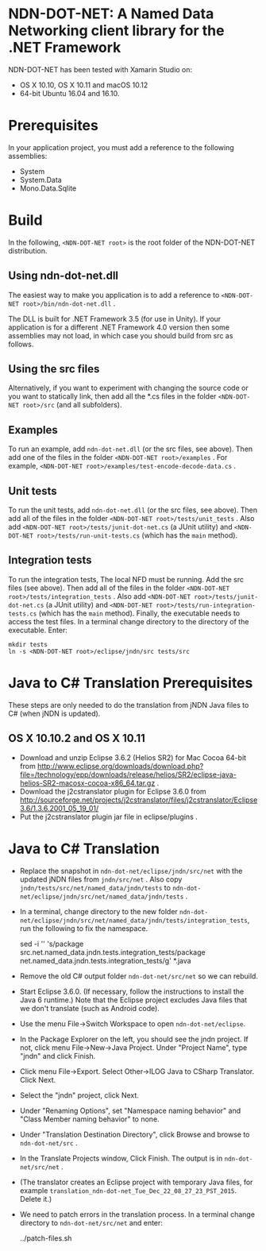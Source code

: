 NDN-DOT-NET: A Named Data Networking client library for the .NET Framework
==========================================================================

NDN-DOT-NET has been tested with Xamarin Studio on:

 * OS X 10.10, OS X 10.11 and macOS 10.12
 * 64-bit Ubuntu 16.04 and 16.10.

Prerequisites
=============

In your application project, you must add a reference to the following assemblies:

* System
* System.Data
* Mono.Data.Sqlite

Build
=====

In the following, `<NDN-DOT-NET root>` is the root folder of the NDN-DOT-NET distribution.

## Using ndn-dot-net.dll

The easiest way to make you application is to add a reference to
`<NDN-DOT-NET root>/bin/ndn-dot-net.dll` . 

The DLL is built for .NET Framework 3.5 (for use in Unity). If your 
application is for a different .NET Framework 4.0 version then some 
assemblies may not load, in which case you should build from src as follows.

## Using the src files

Alternatively, if you want to experiment with changing the source code or you want
to statically link, then add all the *.cs files in the folder `<NDN-DOT-NET root>/src` 
(and all subfolders).

## Examples

To run an example, add `ndn-dot-net.dll` (or the src files, see above). Then add 
one of the files in the folder `<NDN-DOT-NET root>/examples` . For example, 
`<NDN-DOT-NET root>/examples/test-encode-decode-data.cs` .

## Unit tests

To run the unit tests, add `ndn-dot-net.dll` (or the src files, see above). Then add
all of the files in the folder `<NDN-DOT-NET root>/tests/unit_tests` .
Also add `<NDN-DOT-NET root>/tests/junit-dot-net.cs` (a JUnit utility) and 
`<NDN-DOT-NET root>/tests/run-unit-tests.cs` (which has the `main` method).

## Integration tests

To run the integration tests, The local NFD must be running. Add the src files (see above). 
Then add all of the files in the folder 
`<NDN-DOT-NET root>/tests/integration_tests` .
Also add `<NDN-DOT-NET root>/tests/junit-dot-net.cs` (a JUnit utility) and 
`<NDN-DOT-NET root>/tests/run-integration-tests.cs` (which has the `main` method).
Finally, the executable needs to access the test files. In a terminal change directory 
to the directory of the executable. Enter:

    mkdir tests
    ln -s <NDN-DOT-NET root>/eclipse/jndn/src tests/src

Java to C# Translation Prerequisites
====================================
These steps are only needed to do the translation from jNDN Java files to C#
(when jNDN is updated).

## OS X 10.10.2 and OS X 10.11

* Download and unzip Eclipse 3.6.2 (Helios SR2) for Mac Cocoa 64-bit from
  http://www.eclipse.org/downloads/download.php?file=/technology/epp/downloads/release/helios/SR2/eclipse-java-helios-SR2-macosx-cocoa-x86_64.tar.gz .
* Download the j2cstranslator plugin for Eclipse 3.6.0 from
  http://sourceforge.net/projects/j2cstranslator/files/j2cstranslator/Eclipse3.6/1.3.6.2001_05_19_01/
* Put the j2cstranslator plugin jar file in eclipse/plugins .

Java to C# Translation
======================
* Replace the snapshot in `ndn-dot-net/eclipse/jndn/src/net` with the updated jNDN
  files from `jndn/src/net` . Also copy `jndn/tests/src/net/named_data/jndn/tests` to
  `ndn-dot-net/eclipse/jndn/src/net/named_data/jndn/tests` .
* In a terminal, change directory to the new folder 
  `ndn-dot-net/eclipse/jndn/src/net/named_data/jndn/tests/integration_tests`, 
  run the following to fix the namespace.

    sed -i '' 's/package src\.net\.named_data\.jndn\.tests\.integration_tests/package net.named_data.jndn.tests.integration_tests/g' *.java

* Remove the old C# output folder `ndn-dot-net/src/net` so we can rebuild.
* Start Eclipse 3.6.0. (If necessary, follow the instructions to install the Java 6 runtime.)
  Note that the Eclipse project excludes Java files that we don't translate (such as Android code).
* Use the menu File->Switch Workspace to open `ndn-dot-net/eclipse`.
* In the Package Explorer on the left, you should see the jndn project. If not, click menu
  File->New->Java Project. Under "Project Name", type "jndn" and click Finish.
* Click menu File->Export. Select Other->ILOG Java to CSharp Translator. Click Next.
* Select the "jndn" project, click Next.
* Under "Renaming Options", set "Namespace naming behavior" and "Class Member naming behavior" to none.
* Under "Translation Destination Directory", click Browse and browse to `ndn-dot-net/src` .
* In the Translate Projects window, Click Finish. The output is in `ndn-dot-net/src/net` .
* (The translator creates an Eclipse project with temporary Java files, for example `translation_ndn-dot-net_Tue_Dec_22_08_27_23_PST_2015`. Delete it.)
* We need to patch errors in the translation process. In a terminal change directory to 
  `ndn-dot-net/src/net` and enter:

    ../patch-files.sh
